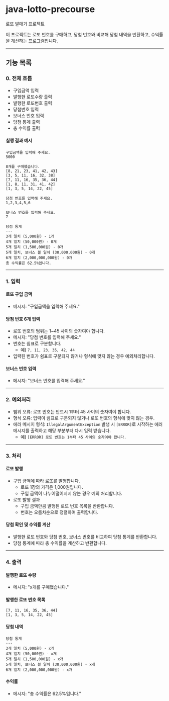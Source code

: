 # java-lotto-precourse
로또 발매기 프로젝트

이 프로젝트는 로또 번호를 구매하고, 당첨 번호와 비교해 당첨 내역을 반환하고, 수익률을 계산하는 프로그램입니다.

---

## 기능 목록

### 0. 전체 흐름
- 구입금액 입력
- 발행한 로또수량 출력
- 발행한 로또번호 출력
- 당첨번호 입력
- 보너스 번호 입력
- 당첨 통계 출력
- 총 수익률 출력

#### 실행 결과 예시
```
구입금액을 입력해 주세요.
5000

8개를 구매했습니다.
[8, 21, 23, 41, 42, 43] 
[3, 5, 11, 16, 32, 38] 
[7, 11, 16, 35, 36, 44] 
[1, 8, 11, 31, 41, 42] 
[1, 3, 5, 14, 22, 45]

당첨 번호를 입력해 주세요.
1,2,3,4,5,6

보너스 번호를 입력해 주세요.
7

당첨 통계
---
3개 일치 (5,000원) - 1개
4개 일치 (50,000원) - 0개
5개 일치 (1,500,000원) - 0개
5개 일치, 보너스 볼 일치 (30,000,000원) - 0개
6개 일치 (2,000,000,000원) - 0개
총 수익률은 62.5%입니다.
```

---

### 1. 입력

#### 로또 구입 금액
- 메시지: "구입금액을 입력해 주세요."

#### 당첨 번호 6개 입력
- 로또 번호의 범위는 1~45 사이의 숫자여야 합니다.
- 메시지: "당첨 번호를 입력해 주세요."
- 번호는 쉼표로 구분합니다.
    - 예) `7, 11, 23, 35, 42, 44`
- 입력된 번호가 쉼표로 구분되지 않거나 형식에 맞지 않는 경우 예외처리합니다.

#### 보너스 번호 입력
- 메시지: "보너스 번호를 입력해 주세요."

---

### 2. 예외처리
- 범위 오류: 로또 번호는 반드시 1부터 45 사이의 숫자여야 합니다.
- 형식 오류: 입력이 쉼표로 구분되지 않거나 로또 번호의 형식에 맞지 않는 경우.
- 에러 메시지 형식: `IllegalArgumentException` 발생 시 `[ERROR]`로 시작하는 에러 메시지를 출력하고 해당 부분부터 다시 입력 받습니다.
    - 예) `[ERROR] 로또 번호는 1부터 45 사이의 숫자여야 합니다.`

---

### 3. 처리

#### 로또 발행
- 구입 금액에 따라 로또를 발행합니다.
    - 로또 1장의 가격은 1,000원입니다.
    - 구입 금액이 나누어떨어지지 않는 경우 예외 처리합니다.
- 로또 발행 결과
    - 구입 금액만큼 발행된 로또 번호 목록을 반환합니다.
    - 번호는 오름차순으로 정렬하여 출력합니다.

#### 당첨 확인 및 수익률 계산
- 발행한 로또 번호와 당첨 번호, 보너스 번호를 비교하여 당첨 통계를 반환합니다.
- 당첨 통계에 따라 총 수익률을 계산하고 반환합니다.

---

### 4. 출력

#### 발행한 로또 수량
- 메시지: "x개를 구매했습니다."

#### 발행한 로또 번호 목록
```
[7, 11, 16, 35, 36, 44]
[1, 3, 5, 14, 22, 45]
```
  
#### 당첨 내역
```
당첨 통계
---
3개 일치 (5,000원) - x개
4개 일치 (50,000원) - x개
5개 일치 (1,500,000원) - x개
5개 일치, 보너스 볼 일치 (30,000,000원) - x개
6개 일치 (2,000,000,000원) - x개
```
  
#### 수익률
- 메시지: "총 수익률은 62.5%입니다."

